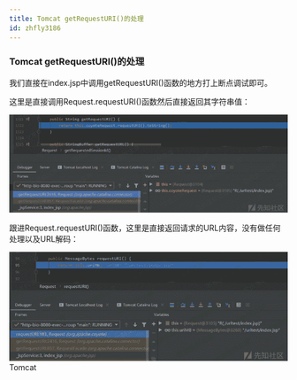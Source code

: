 ```yaml
---
title: Tomcat getRequestURI()的处理
id: zhfly3186
---
```


### Tomcat getRequestURI()的处理

我们直接在index.jsp中调用getRequestURI()函数的地方打上断点调试即可。

这里是直接调用Request.requestURI()函数然后直接返回其字符串值：

![image](../img/717513b6d2ef20f423ce5af42101464e.png)

跟进Request.requestURI()函数，这里是直接返回请求的URL内容，没有做任何处理以及URL解码：

![image](../img/a198fd043520840f9b2611ecaafb1e1c.png)
Tomcat